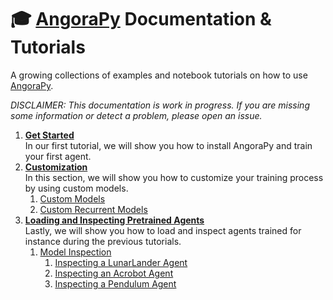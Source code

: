 # :mortar_board: [AngoraPy](https://github.com/ccnmaastricht/angorapy) Documentation & Tutorials

A growing collections of examples and notebook tutorials on how to use [AngoraPy](https://github.com/ccnmaastricht/angorapy). 

_DISCLAIMER: This documentation is work in progress. If you are missing some information or detect a problem, please open an issue._

1. **[Get Started](get-started)** \
   In our first tutorial, we will show you how to install AngoraPy and train your first agent.
2. **[Customization](customization)** \
   In this section, we will show you how to customize your training process by using custom models.
   1. [Custom Models](customization/02-custom-models.ipynb)
   2. [Custom Recurrent Models](customization/03-custom-recurrent-models.ipynb)
3. **[Loading and Inspecting Pretrained Agents](analysis)** \
   Lastly, we will show you how to load and inspect agents trained for instance during the previous tutorials.
   1. [Model Inspection](analysis/04-model-inspection.ipynb)
      1. [Inspecting a LunarLander Agent](analysis/04.1-model-inspection-lunarlander.ipynb)
      2. [Inspecting an Acrobot Agent](analysis/04.2-model-inspection-acrobot.ipynb)
      3. [Inspecting a Pendulum Agent](analysis/04.3-model-inspection-pendulum.ipynb)
